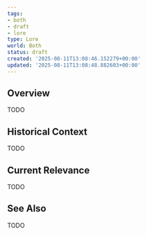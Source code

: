 ```yaml
---
tags:
- both
- draft
- lore
type: Lore
world: Both
status: draft
created: '2025-08-11T13:08:46.152279+00:00'
updated: '2025-08-11T13:08:48.882603+00:00'
---
```



## Overview

TODO
## Historical Context

TODO
## Current Relevance

TODO
## See Also

TODO
